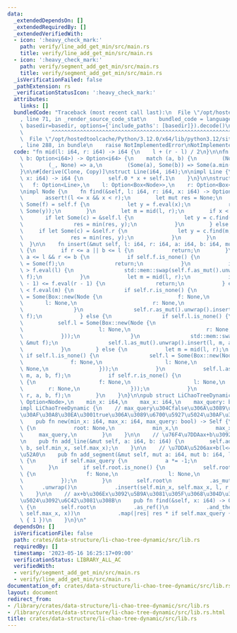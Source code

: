 ```yaml
---
data:
  _extendedDependsOn: []
  _extendedRequiredBy: []
  _extendedVerifiedWith:
  - icon: ':heavy_check_mark:'
    path: verify/line_add_get_min/src/main.rs
    title: verify/line_add_get_min/src/main.rs
  - icon: ':heavy_check_mark:'
    path: verify/segment_add_get_min/src/main.rs
    title: verify/segment_add_get_min/src/main.rs
  _isVerificationFailed: false
  _pathExtension: rs
  _verificationStatusIcon: ':heavy_check_mark:'
  attributes:
    links: []
  bundledCode: "Traceback (most recent call last):\n  File \"/opt/hostedtoolcache/Python/3.12.0/x64/lib/python3.12/site-packages/onlinejudge_verify/documentation/build.py\"\
    , line 71, in _render_source_code_stat\n    bundled_code = language.bundle(stat.path,\
    \ basedir=basedir, options={'include_paths': [basedir]}).decode()\n          \
    \         ^^^^^^^^^^^^^^^^^^^^^^^^^^^^^^^^^^^^^^^^^^^^^^^^^^^^^^^^^^^^^^^^^^^^^^^^^^^^^^^^^\n\
    \  File \"/opt/hostedtoolcache/Python/3.12.0/x64/lib/python3.12/site-packages/onlinejudge_verify/languages/rust.py\"\
    , line 288, in bundle\n    raise NotImplementedError\nNotImplementedError\n"
  code: "fn mid(l: i64, r: i64) -> i64 {\n    l + (r - l) / 2\n}\n\nfn min(a: Option<i64>,\
    \ b: Option<i64>) -> Option<i64> {\n    match (a, b) {\n        (None, _) => b,\n\
    \        (_, None) => a,\n        (Some(a), Some(b)) => Some(a.min(b)),\n    }\n\
    }\n\n#[derive(Clone, Copy)]\nstruct Line(i64, i64);\n\nimpl Line {\n    fn eval(&self,\
    \ x: i64) -> i64 {\n        self.0 * x + self.1\n    }\n}\n\nstruct Node {\n \
    \   f: Option<Line>,\n    l: Option<Box<Node>>,\n    r: Option<Box<Node>>,\n}\n\
    \nimpl Node {\n    fn find(&self, l: i64, r: i64, x: i64) -> Option<i64> {\n \
    \       assert!(l <= x && x < r);\n        let mut res = None;\n        if let\
    \ Some(f) = self.f {\n            let y = f.eval(x);\n            res = min(res,\
    \ Some(y));\n        }\n        let m = mid(l, r);\n        if x < m {\n     \
    \       if let Some(c) = &self.l {\n                let y = c.find(l, m, x);\n\
    \                res = min(res, y);\n            }\n        } else {\n       \
    \     if let Some(c) = &self.r {\n                let y = c.find(m, r, x);\n \
    \               res = min(res, y);\n            }\n        }\n        res\n  \
    \  }\n\n    fn insert(&mut self, l: i64, r: i64, a: i64, b: i64, mut f: Line)\
    \ {\n        if r <= a || b <= l {\n            return;\n        }\n        if\
    \ a <= l && r <= b {\n            if self.f.is_none() {\n                self.f\
    \ = Some(f);\n                return;\n            }\n            if self.f.unwrap().eval(l)\
    \ > f.eval(l) {\n                std::mem::swap(self.f.as_mut().unwrap(), &mut\
    \ f);\n            }\n            let m = mid(l, r);\n            if self.f.unwrap().eval(r\
    \ - 1) <= f.eval(r - 1) {\n                return;\n            } else if self.f.unwrap().eval(m)\
    \ < f.eval(m) {\n                if self.r.is_none() {\n                    self.r\
    \ = Some(Box::new(Node {\n                        f: None,\n                 \
    \       l: None,\n                        r: None,\n                    }));\n\
    \                }\n                self.r.as_mut().unwrap().insert(m, r, a, b,\
    \ f);\n            } else {\n                if self.l.is_none() {\n         \
    \           self.l = Some(Box::new(Node {\n                        f: None,\n\
    \                        l: None,\n                        r: None,\n        \
    \            }));\n                }\n                std::mem::swap(self.f.as_mut().unwrap(),\
    \ &mut f);\n                self.l.as_mut().unwrap().insert(l, m, a, b, f);\n\
    \            }\n        } else {\n            let m = mid(l, r);\n           \
    \ if self.l.is_none() {\n                self.l = Some(Box::new(Node {\n     \
    \               f: None,\n                    l: None,\n                    r:\
    \ None,\n                }));\n            }\n            self.l.as_mut().unwrap().insert(l,\
    \ m, a, b, f);\n            if self.r.is_none() {\n                self.r = Some(Box::new(Node\
    \ {\n                    f: None,\n                    l: None,\n            \
    \        r: None,\n                }));\n            }\n            self.r.as_mut().unwrap().insert(m,\
    \ r, a, b, f);\n        }\n    }\n}\n\npub struct LiChaoTreeDynamic {\n    root:\
    \ Option<Node>,\n    min_x: i64,\n    max_x: i64,\n    max_query: bool,\n}\n\n\
    impl LiChaoTreeDynamic {\n    // max_query\u304Cfalse\u306A\u3089\u6700\u5C0F\u5024\
    \u30AF\u30A8\u30EA\u3001true\u306A\u3089\u6700\u5927\u5024\u30AF\u30A8\u30EA\n\
    \    pub fn new(min_x: i64, max_x: i64, max_query: bool) -> Self {\n        Self\
    \ {\n            root: None,\n            min_x,\n            max_x,\n       \
    \     max_query,\n        }\n    }\n\n    // \u76F4\u7DDAax+b\u3092\u8FFD\u52A0\
    \n    pub fn add_line(&mut self, a: i64, b: i64) {\n        self.add_segment(a,\
    \ b, self.min_x, self.max_x);\n    }\n\n    // \u7DDA\u5206ax+b(l<=x<r)\u3092\u8FFD\
    \u52A0\n    pub fn add_segment(&mut self, mut a: i64, mut b: i64, l: i64, r: i64)\
    \ {\n        if self.max_query {\n            a *= -1;\n            b *= -1;\n\
    \        }\n        if self.root.is_none() {\n            self.root = Some(Node\
    \ {\n                f: None,\n                l: None,\n                r: None,\n\
    \            });\n        }\n        self.root\n            .as_mut()\n      \
    \      .unwrap()\n            .insert(self.min_x, self.max_x, l, r, Line(a, b));\n\
    \    }\n\n    // ax+b\u306Ex\u3092\u5B9A\u3081\u305F\u3068\u304D\u306E\u6700\u5C0F\
    \u5024\u3092\u6C42\u3081\u308B\n    pub fn find(&self, x: i64) -> Option<i64>\
    \ {\n        self.root\n            .as_ref()\n            .and_then(|v| v.find(self.min_x,\
    \ self.max_x, x))\n            .map(|res| res * if self.max_query { -1 } else\
    \ { 1 })\n    }\n}\n"
  dependsOn: []
  isVerificationFile: false
  path: crates/data-structure/li-chao-tree-dynamic/src/lib.rs
  requiredBy: []
  timestamp: '2023-05-16 16:25:17+09:00'
  verificationStatus: LIBRARY_ALL_AC
  verifiedWith:
  - verify/segment_add_get_min/src/main.rs
  - verify/line_add_get_min/src/main.rs
documentation_of: crates/data-structure/li-chao-tree-dynamic/src/lib.rs
layout: document
redirect_from:
- /library/crates/data-structure/li-chao-tree-dynamic/src/lib.rs
- /library/crates/data-structure/li-chao-tree-dynamic/src/lib.rs.html
title: crates/data-structure/li-chao-tree-dynamic/src/lib.rs
---
```

